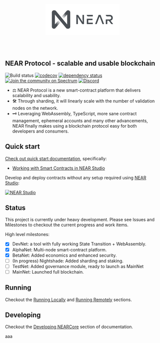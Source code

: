 <br />
<br />

<p align="center">
<img src="docs/logo.svg" width="240">
</p>

<br />
<br />


## NEAR Protocol - scalable and usable blockchain

![Build status](https://img.shields.io/gitlab/pipeline/nearprotocol/nearcore.svg)
[![codecov](https://codecov.io/gh/nearprotocol/nearcore/branch/master/graph/badge.svg)](https://codecov.io/gh/nearprotocol/nearcore)
[![dependency status](https://deps.rs/repo/github/nearprotocol/nearcore/status.svg)](https://deps.rs/repo/github/nearprotocol/nearcore)
[![Join the community on Spectrum](https://withspectrum.github.io/badge/badge.svg)](https://spectrum.chat/near)
<a href="https://discord.gg/gBtUFKR">![Discord](https://img.shields.io/discord/490367152054992913.svg)</a>

* ⚖️ NEAR Protocol is a new smart-contract platform that delivers scalability and usability.
* 🛠 Through sharding, it will linearly scale with the number of validation nodes on the network.
* 🗝 Leveraging WebAssembly, TypeScript, more sane contract management, ephemeral accounts and many other advancements, NEAR
finally makes using a blockchain protocol easy for both developers and consumers.

## Quick start

[Check out quick start documentation](https://docs.nearprotocol.com/quick-start), specifically:
  - [Working with Smart Contracts in NEAR Studio](https://docs.nearprotocol.com/working-smart-contracts)
  
Develop and deploy contracts without any setup required using [NEAR Studio](https://studio.nearprotocol.com):

[![NEAR Studio](https://github.com/nearprotocol/NEARStudio/blob/master/demos/guest_book.gif)](https://studio.nearprotocol.com)


## Status

This project is currently under heavy development. Please see Issues and Milestones to checkout the current progress and work items.

High level milestones:

 - [x] DevNet: a tool with fully working State Transition + WebAssembly.
 - [x] AlphaNet: Multi-node smart-contract platform.
 - [X] BetaNet: Added economics and enhanced security.
 - [ ] (In progress) Nightshade: Added sharding and staking.
 - [ ] TestNet: Added governance module, ready to launch as MainNet
 - [ ] MainNet: Launched full blockchain.
 
## Running 

Checkout the [Running Locally](https://docs.nearprotocol.com/running-a-node#running-official-testnet-locally) and [Running Remotely](https://docs.nearprotocol.com/running-a-node#running-official-testnet-on-gcp) sections.

## Developing

Checkout the [Developing NEARCore](https://docs.nearprotocol.com/contribution/nearcore) section of documentation.

aaa
